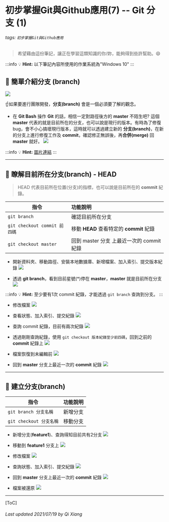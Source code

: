 # 初步掌握Git與Github應用(7) -- Git 分支 (1)

###### tags: `初步掌握Git與Github應用`

> 希望藉由這份筆記，讓正在學習這類知識的你/妳，能夠得到些許幫助。:smile: 

:::info
:bulb: **Hint:** 以下筆記內容所使用的作業系統為"Windows 10"
::: 

## :memo: 簡單介紹分支 (branch)

![](https://nvie.com/img/git-model@2x.png)

:point_up:如果要進行團隊開發，**分支(branch)** 會是一個必須要了解的觀念。

* 在 **Git Bash** 操作 **Git** 的話，相信一定對路徑後方的 **master** 不陌生吧? 這個 **master** 代表的就是目前所在的分支，也可以說是現行的版本。有時為了修復 bug，會不小心搞壞現行版本，這時就可以透過建立新的 **分支(branch)**，在新的分支上進行修復工作及 **commit**，確認修正無誤後，再**合併(merge)** 回 **master** 就好。 
![](https://i.imgur.com/mIpPWuM.png)



:::info
:bulb: **Hint:** [圖片連結](https://nvie.com/posts/a-successful-git-branching-model/)
:::

---

## :memo: 瞭解目前所在分支(branch) - HEAD

> HEAD 代表目前所在位置(分支)的指標，也可以說是目前所在的 **commit** 紀錄。

| 指令         | 功能說明               |
| ----------------- |:----------------------- |
| `git branch`       | 確認目前所在分支|
| `git checkout commit 前四碼` |  移動 **HEAD** 查看特定的 **commit** 紀錄    |
| `git checkout master` |  回到 master 分支 上最近一次的 commit 紀錄    |

* 開新資料夾、移動路徑、安裝本地數據庫、新增檔案、加入索引、提交版本紀錄
![](https://i.imgur.com/8WwjWPp.png)

* 透過 **git branch**，看到目前星號(*)停在 **master**，**master** 就是目前所在分支
![](https://i.imgur.com/adAypME.png)

:::info
:bulb: **Hint:** 至少要有1次 commit 紀錄，才能透過 `git branch` 查詢到分支。
:::

* 修改檔案
![](https://i.imgur.com/LThJDLY.png)

* 查看狀態、加入索引、提交紀錄
![](https://i.imgur.com/IVu7Cy1.png)

* 查詢 commit 紀錄，目前有兩次紀錄
![](https://i.imgur.com/ioynD6P.png)

* 透過剛剛查詢紀錄，使用 `git checkout 版本紀錄至少前四碼`，回到之前的 **commit** 紀錄上
![](https://i.imgur.com/jd5GvkM.png)

* 檔案恢復到未編輯前
![](https://i.imgur.com/fu4ZXXQ.png)

* 回到 **master** 分支上最近一次的 **commit** 紀錄
![](https://i.imgur.com/npHC2mZ.png)

---

## :memo: 建立分支(branch)

| 指令         | 功能說明               |
| ----------------- |:----------------------- |
| `git branch 分支名稱`       | 新增分支|
| `git checkout 分支名稱`       | 移動分支|

* 新增分支(**feature1**)、查詢得知目前共有2分支
![](https://i.imgur.com/mS2x7fL.png)

* 移動到 **feature1** 分支上
![](https://i.imgur.com/gZzYhdO.png)

* 修改檔案
![](https://i.imgur.com/WUsSlgc.png)

* 查詢狀態、加入索引、提交紀錄
![](https://i.imgur.com/uxtuStz.png)

* 回到 **master** 分支上最近一次的 **commit** 紀錄
![](https://i.imgur.com/O0aBXrW.png)

* 檔案被還原
![](https://i.imgur.com/LThJDLY.png)

---

[ToC]

###### Last updated 2021/07/19 by Qi Xiang
